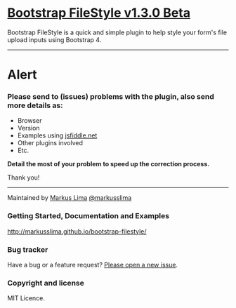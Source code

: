 
# [Bootstrap FileStyle v1.3.0 Beta](http://markusslima.github.io/bootstrap-filestyle/)

Bootstrap FileStyle is a quick and simple plugin to help style your form's file upload inputs using Bootstrap 4.

------------------------------------------------------------------------------------
# Alert

### **Please send to (issues) problems with the plugin, also send more details as:**
* Browser
* Version
* Examples using [jsfiddle.net](https://jsfiddle.net/)
* Other plugins involved
* Etc.
 
**Detail the most of your problem to speed up the correction process.**

Thank you!

-------------------------------------------------------------------------------------

Maintained by [Markus Lima](https://github.com/markusslima) [@markusslima](https://twitter.com/markusslima)

### Getting Started, Documentation and Examples
http://markusslima.github.io/bootstrap-filestyle/

### Bug tracker

Have a bug or a feature request? [Please open a new issue](https://github.com/markusslima/bootstrap-filestyle/issues).

### Copyright and license

MIT Licence.